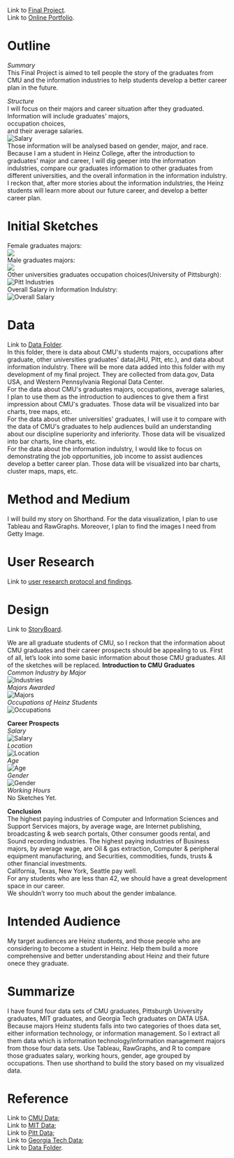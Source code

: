 Link to [Final Project](https://albertzhong-95.github.io/Final-Project_Han-Zhong/).  
Link to [Online Portfolio](https://albertzhong-95.github.io/hanzhong-portfolio/).  
  
# Outline
  
*Summary*  
This Final Project is aimed to tell people the story of the graduates from CMU and the information industries to help students develop a better career plan in the future.
  
*Structure*  
I will focus on their majors and career situation after they graduated.
Information will include graduates' majors,  
occupation choices,    
and their average salaries.  
![Salary](Images/Common%20Jobs%20by%20Major.png)  
Those information will be analysed based on gender, major, and race.  
Because I am a student in Heinz College, after the introduction to graduates' major and career, I will dig geeper into the information indulstries, compare our graduates information to other graduates from different universities, and the overall information in the information indulstry. I reckon that, after more stories about the information indulstries, the Heinz students will learn more about our future career, and develop a better career plan.
  
# Initial Sketches
Female graduates majors:  
![](Images/Most%20Common%20Female%20Majors.png)  
Male graduates majors:  
![](Images/Most%20Common%20Male%20Majors.png)  
Other universities graduates occupation choices(University of Pittsburgh):  
![Pitt Industries](Images/Common%20Jobs%20by%20Major(Pitt).png)  
Overall Salary in Information Indulstry:  
![Overall Salary](Images/Average%20Salary.png)  
  
# Data
Link to [Data Folder](https://github.com/albertzhong-95/Final-Project_Han-Zhong/tree/master/data).  
In this folder, there is data about CMU's students majors, occupations after graduate, other universities graduates' data(JHU, Pitt, etc.), and data about information indulstry. There will be more data added into this folder with my development of my final project. They are collected from data.gov, Data USA, and Western Pennsylvania Regional Data Center.  
For the data about CMU's graduates majors, occupations, average salaries, I plan to use them as the introduction to audiences to give them a first impression about CMU's graduates. Those data will be visualized into bar charts, tree maps, etc.  
For the data about other universities' graduates, I will use it to compare with the data of CMU's graduates to help audiences build an understanding about our discipline superiority and inferiority. Those data will be visualized into bar charts, line charts, etc.  
For the data about the information indulstry, I would like to focus on demonstrating the job opportunities, job income to assist audiences develop a better career plan. Those data will be visualized into bar charts, cluster maps, maps, etc.  
  
# Method and Medium
I will build my story on Shorthand. For the data visualization, I plan to use Tableau and RawGraphs. Moreover, I plan to find the images I need from Getty Image.

# User Research
Link to [user research protocol and findings](https://drive.google.com/file/d/1F4xXjzxW_-qyB6vrO4tP1dBQw5z57y1x/view?usp=sharing).
  
# Design  
Link to [StoryBoard](https://carnegiemellon.shorthandstories.com/-learn-more-about-heinz-graduates-occupation-choices-/index.html).  
  
We are all graduate students of CMU, so I reckon that the information about CMU graduates and their career prospects should be appealing to us.
First of all, let’s look into some basic information about those CMU graduates.
All of the sketches will be replaced.
**Introduction to CMU Graduates**  
*Common Industry by Major*  
![Industries](Images/Industry.jpg)  
*Majors Awarded*  
![Majors](Images/Majors%20Awarded.png)  
*Occupations of Heinz Students*  
![Occupations](Images/Heinz%20Occupation.png)  
  
**Career Prospects**  
*Salary*  
![Salary](Images/Average%20Salary.png)  
*Location*  
![Location](Images/Highest%20Paying%20Locations.png)  
*Age*    
![Age](Images/Age%20by%20Gender.png)  
*Gender*  
![Gender](Images/Gender.png)  
*Working Hours*   
No Sketches Yet.
  
**Conclusion**  
The highest paying industries of Computer and Information Sciences and Support Services majors, by average wage, are Internet publishing, broadcasting & web search portals, Other consumer goods rental, and Sound recording industries. The highest paying industries of Business majors, by average wage, are Oil & gas extraction, Computer & peripheral equipment manufacturing, and Securities, commodities, funds, trusts & other financial investments.  
California, Texas, New York, Seattle pay well.  
For any students who are less than 42, we should have a great development space in our career.  
We shouldn’t worry too much about the gender imbalance.  
  
# Intended Audience
My target audiences are Heinz students, and those people who are considering to become a student in Heinz. Help them build a more comprehensive and better understanding about Heinz and their future onece they graduate.  
  
# Summarize
I have found four data sets of CMU graduates, Pittsburgh University graduates, MIT graduates, and Georgia Tech graduates on DATA USA. Because majors Heinz students falls into two categories of thoes data set, either information technology, or information management. So I extract all them data which is information technology/information management majors from those four data sets. Use Tableau, RawGraphs, and R to compare those graduates salary, working hours, gender, age grouped by occupations. Then use shorthand to build the story based on my visualized data.  
  
# Reference
Link to [CMU Data](https://datausa.io/profile/university/carnegie-mellon-university#graduates);  
Link to [MIT Data](https://datausa.io/profile/university/massachusetts-institute-of-technology);  
Link to [Pitt Data](https://datausa.io/profile/university/university-of-pittsburgh-pittsburgh-campus);  
Link to [Georgia Tech Data](https://datausa.io/profile/university/georgia-institute-of-technology-main-campus);  
Link to [Data Folder](https://github.com/albertzhong-95/Final-Project_Han-Zhong/tree/master/data). 
